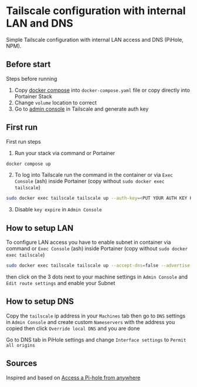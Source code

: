 # Tailscale configuration with internal LAN and DNS

Simple Tailscale configuration with internal LAN access and DNS (PiHole, NPM).

## Before start

Steps before running

1. Copy [docker compose](docker-compose.example.yaml) into `docker-compose.yaml` file or copy directly into Portainer Stack
2. Change `volume` location to correct
3. Go to [admin console](https://login.tailscale.com/admin/settings/keys) in Tailscale and generate auth key

## First run

First run steps

1. Run your stack via command or Portainer
```bash
docker compose up
```
2. To log into Tailscale run the command in the container or via `Exec Console` (ash) inside Portainer (copy without `sudo docker exec tailscale`)

```bash
sudo docker exec tailscale tailscale up --auth-key=<PUT YOUR AUTH KEY HERE>
```

3. Disable `key expire` in `Admin Console`

## How to setup LAN

To configure LAN access you have to enable subnet in container via command or `Exec Console` (ash) inside Portainer (copy without `sudo docker exec tailscale`)

```bash
sudo docker exec tailscale tailscale up --accept-dns=false --advertise-routes=192.168.1.0/24
```

then click on the 3 dots next to your machine settings in `Admin Console` and `Edit route settings` and enable your Subnet

## How to setup DNS

Copy the `tailscale` ip address in your `Machines` tab then go to `DNS` settings in `Admin Console` and create custom `Nameservers` with the address you copied then click `Override local DNS` and you are done

Go to DNS tab in PiHole settings and change `Interface settings` to `Permit all origins`

## Sources

Inspired and based on [Access a Pi-hole from anywhere](https://tailscale.com/kb/1114/pi-hole/)